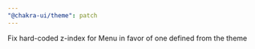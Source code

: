 ```yaml
---
"@chakra-ui/theme": patch
---
```


Fix hard-coded z-index for Menu in favor of one defined from the theme

